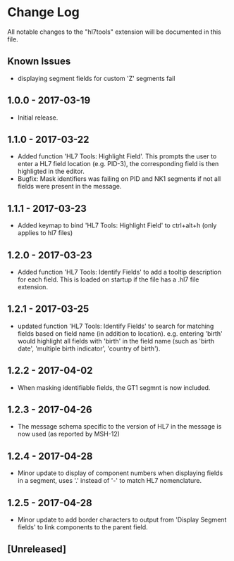 # Change Log
All notable changes to the "hl7tools" extension will be documented in this file.

## Known Issues
* displaying segment fields for custom 'Z' segments fail

## 1.0.0 - 2017-03-19
* Initial release.

## 1.1.0 - 2017-03-22
* Added function 'HL7 Tools: Highlight Field'. This prompts the user to enter a HL7 field location (e.g. PID-3), the corresponding field is then highligted in the editor.
* Bugfix: Mask identifiers was failing on PID and NK1 segments if not all fields were present in the message.
## 1.1.1 - 2017-03-23
* Added keymap to bind 'HL7 Tools: Highlight Field' to ctrl+alt+h (only applies to hl7 files)
## 1.2.0 - 2017-03-23
* Added function 'HL7 Tools: Identify Fields' to add a tooltip description for each field. This is loaded on startup if the file has a .hl7 file extension.
## 1.2.1 - 2017-03-25
* updated function 'HL7 Tools: Identify Fields' to search for matching fields based on field name (in addition to location). e.g. entering 'birth' would highlight all fields with 'birth' in the field name  (such as 'birth date', 'multiple birth indicator', 'country of birth').
## 1.2.2 - 2017-04-02
* When masking identifiable fields, the GT1 segmnt is now included.
## 1.2.3 - 2017-04-26
* The message schema specific to the version of HL7 in the message is now used (as reported by MSH-12)
## 1.2.4 - 2017-04-28
* Minor update to display of component numbers when displaying fields in a segment, uses '.' instead of '-' to match HL7 nomenclature.
## 1.2.5 - 2017-04-28
* Minor update to add border characters to output from 'Display Segment fields' to link components to the parent field.

## [Unreleased]
